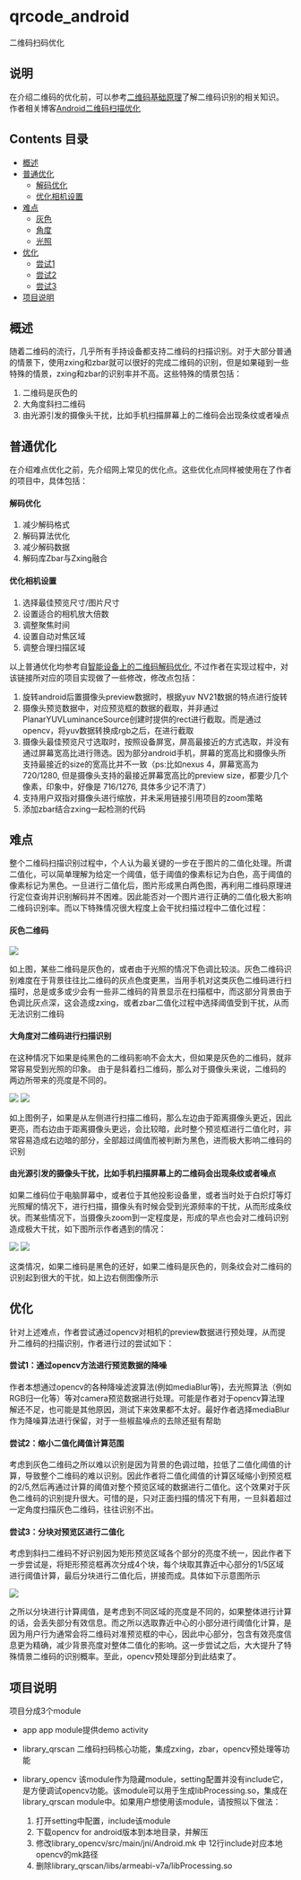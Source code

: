 # qrcode_android
二维码扫码优化

## 说明
在介绍二维码的优化前，可以参考[二维码基础原理](https://cli.im/news/help/10601)了解二维码识别的相关知识。
作者相关博客[Android二维码扫描优化](http://blog.jostey.com/2018/04/27/Android%E4%BA%8C%E7%BB%B4%E7%A0%81%E6%89%AB%E6%8F%8F%E4%BC%98%E5%8C%96/)


## Contents 目录

* [概述](#概述)
* [普通优化](#普通优化)
  * [解码优化](#解码优化)
  * [优化相机设置](#优化相机设置)
* [难点](#难点)
  * [灰色](#灰色二维码)
  * [角度](#大角度对二维码进行扫描识别)
  * [光照](#由光源引发的摄像头干扰，比如手机扫描屏幕上的二维码会出现条纹或者噪点)
* [优化](#优化)
  * [尝试1](#尝试1：通过opencv方法进行预览数据的降噪)
  * [尝试2](#尝试2：缩小二值化阈值计算范围)
  * [尝试3](#尝试3：分块对预览区进行二值化)
* [项目说明](#项目说明)

## 概述
随着二维码的流行，几乎所有手持设备都支持二维码的扫描识别。对于大部分普通的情景下，使用zxing和zbar就可以很好的完成二维码的识别，但是如果碰到一些特殊的情景，zxing和zbar的识别率并不高。这些特殊的情景包括：

1. 二维码是灰色的
2. 大角度斜扫二维码
3. 由光源引发的摄像头干扰，比如手机扫描屏幕上的二维码会出现条纹或者噪点

## 普通优化
在介绍难点优化之前，先介绍网上常见的优化点。这些优化点同样被使用在了作者的项目中，具体包括：

#### 解码优化
1. 减少解码格式
2. 解码算法优化
3. 减少解码数据
4. 解码库Zbar与Zxing融合

#### 优化相机设置
1. 选择最佳预览尺寸/图片尺寸
2. 设置适合的相机放大倍数
3. 调整聚焦时间
4. 设置自动对焦区域
5. 调整合理扫描区域

以上普通优化均参考自[智能设备上的二维码解码优化](https://cardinfolink.github.io/2017/06/28/%E6%99%BA%E8%83%BD%E8%AE%BE%E5%A4%87%E4%B8%8A%E7%9A%84%E4%BA%8C%E7%BB%B4%E7%A0%81%E8%A7%A3%E7%A0%81%E4%BC%98%E5%8C%96/),
不过作者在实现过程中，对该链接所对应的项目实现做了一些修改，修改点包括：

1. 旋转android后置摄像头preview数据时，根据yuv NV21数据的特点进行旋转
2. 摄像头预览数据中，对应预览框的数据的截取，并非通过PlanarYUVLuminanceSource创建时提供的rect进行截取。而是通过opencv，将yuv数据转换成rgb之后，在进行截取
3. 摄像头最佳预览尺寸选取时，按照设备屏宽，屏高最接近的方式选取，并没有通过屏幕宽高比进行筛选。因为部分android手机，屏幕的宽高比和摄像头所支持最接近的size的宽高比并不一致（ps:比如nexus 4，屏幕宽高为720/1280, 但是摄像头支持的最接近屏幕宽高比的preview size，都要少几个像素，印象中，好像是 716/1276, 具体多少记不清了）
4. 支持用户双指对摄像头进行缩放，并未采用链接引用项目的zoom策略
5. 添加zbar结合zxing一起检测的代码

## 难点
整个二维码扫描识别过程中，个人认为最关键的一步在于图片的二值化处理。所谓二值化，可以简单理解为给定一个阈值，低于阈值的像素标记为白色，高于阈值的像素标记为黑色。一旦进行二值化后，图片形成黑白两色图，再利用二维码原理进行定位查询并识别解码并不困难。因此能否对一个图片进行正确的二值化极大影响二维码识别率。而以下特殊情况很大程度上会干扰扫描过程中二值化过程：

#### 灰色二维码

![](http://blog.jostey.com/2018/04/27/Android%E4%BA%8C%E7%BB%B4%E7%A0%81%E6%89%AB%E6%8F%8F%E4%BC%98%E5%8C%96/%E7%81%B0%E8%89%B2%E4%BA%8C%E7%BB%B4%E7%A0%81.png)

 如上图，某些二维码是灰色的，或者由于光照的情况下色调比较淡。灰色二维码识别难度在于背景往往比二维码的灰点色度更黑，当用手机对这类灰色二维码进行扫描时，总是或多或少会有一些非二维码的背景显示在扫描框中，而这部分背景由于色调比灰点深，这会造成zxing，或者zbar二值化过程中选择阈值受到干扰，从而无法识别二维码

#### 大角度对二维码进行扫描识别

在这种情况下如果是纯黑色的二维码影响不会太大，但如果是灰色的二维码，就非常容易受到光照的印象。 由于是斜着扫二维码，那么对于摄像头来说，二维码的两边所带来的亮度是不同的。

![](http://blog.jostey.com/2018/04/27/Android%E4%BA%8C%E7%BB%B4%E7%A0%81%E6%89%AB%E6%8F%8F%E4%BC%98%E5%8C%96/%E5%A4%A7%E8%A7%92%E5%BA%A6%E6%89%AB%E6%8F%8F%E7%A4%BA%E6%84%8F%E5%9B%BE1.png)
![](http://blog.jostey.com/2018/04/27/Android%E4%BA%8C%E7%BB%B4%E7%A0%81%E6%89%AB%E6%8F%8F%E4%BC%98%E5%8C%96/%E5%A4%A7%E8%A7%92%E5%BA%A6%E6%89%AB%E6%8F%8F%E7%A4%BA%E6%84%8F%E5%9B%BE2.png)

如上图例子，如果是从左侧进行扫描二维码，那么左边由于距离摄像头更近，因此更亮，而右边由于距离摄像头更远，会比较暗，此时整个预览框进行二值化时，非常容易造成右边暗的部分，全部超过阈值而被判断为黑色，进而极大影响二维码的识别

#### 由光源引发的摄像头干扰，比如手机扫描屏幕上的二维码会出现条纹或者噪点

如果二维码位于电脑屏幕中，或者位于其他投影设备里，或者当时处于白炽灯等灯光照耀的情况下，进行扫描，摄像头有时候会受到光源频率的干扰，从而形成条纹状。而某些情况下，当摄像头zoom到一定程度是，形成的早点也会对二维码识别造成极大干扰，如下图所示作者遇到的情况：

![](http://blog.jostey.com/2018/04/27/Android%E4%BA%8C%E7%BB%B4%E7%A0%81%E6%89%AB%E6%8F%8F%E4%BC%98%E5%8C%96/%E6%9D%A1%E7%BA%B9%E7%A4%BA%E6%84%8F%E5%9B%BE1.png)
![](http://blog.jostey.com/2018/04/27/Android%E4%BA%8C%E7%BB%B4%E7%A0%81%E6%89%AB%E6%8F%8F%E4%BC%98%E5%8C%96/%E6%9D%A1%E7%BA%B9%E7%A4%BA%E6%84%8F%E5%9B%BE2.png)

这类情况，如果二维码是黑色的还好，如果二维码是灰色的，则条纹会对二维码的识别起到很大的干扰，如上边右侧图像所示

## 优化
针对上述难点，作者尝试通过opencv对相机的preview数据进行预处理，从而提升二维码的扫描识别，作者进行过的尝试如下：

#### 尝试1：通过opencv方法进行预览数据的降噪
作者本想通过opencv的各种降噪滤波算法(例如mediaBlur等)，去光照算法（例如RGB归一化等）等对camera预览数据进行处理。可能是作者对于opencv算法理解还不足，也可能是其他原因，测试下来效果都不太好。最好作者选择mediaBlur作为降噪算法进行保留，对于一些椒盐噪点的去除还挺有帮助

#### 尝试2：缩小二值化阈值计算范围
考虑到灰色二维码之所以难以识别是因为背景的色调过暗，拉低了二值化阈值的计算，导致整个二维码的难以识别。因此作者将二值化阈值的计算区域缩小到预览框的2/5,然后再通过计算的阈值对整个预览区域的数据进行二值化。这个效果对于灰色二维码的识别提升很大。可惜的是，只对正面扫描的情况下有用，一旦斜着超过一定角度扫描灰色二维码，往往识别不出。

#### 尝试3：分块对预览区进行二值化
考虑到斜扫二维码不好识别因为矩形预览区域各个部分的亮度不统一，因此作者下一步尝试是，将矩形预览框再次分成4个块，每个块取其靠近中心部分的1/5区域进行阈值计算，最后分块进行二值化后，拼接而成。具体如下示意图所示

![](http://blog.jostey.com/2018/04/27/Android%E4%BA%8C%E7%BB%B4%E7%A0%81%E6%89%AB%E6%8F%8F%E4%BC%98%E5%8C%96/%E5%88%86%E5%9D%97%E4%BA%8C%E5%80%BC%E5%8C%96%E7%A4%BA%E6%84%8F%E5%9B%BE.png)

之所以分块进行计算阈值，是考虑到不同区域的亮度是不同的，如果整体进行计算的话，会丢失部分有效信息。而之所以选取靠近中心的小部分进行阈值化计算，是因为用户行为通常会将二维码对准预览框的中心，因此中心部分，包含有效亮度信息更为精确，减少背景亮度对整体二值化的影响。这一步尝试之后，大大提升了特殊情景二维码的识别概率。至此，opencv预处理部分到此结束了。


## 项目说明
项目分成3个module

* app
app module提供demo activity

* library_qrscan
二维码扫码核心功能，集成zxing，zbar，opencv预处理等功能

* library_opencv
该module作为隐藏module，setting配置并没有include它，是方便调试opencv功能。该module可以用于生成libProcessing.so，集成在library_qrscan module中。如果用户想使用该module，请按照以下做法：
	1. 打开setting中配置，include该module
	2. 下载opencv for android版本到本地目录，并解压
	3. 修改library_opencv/src/main/jni/Android.mk 中 12行include对应本地opencv的mk路径
	4. 删除library_qrscan/libs/armeabi-v7a/libProcessing.so







